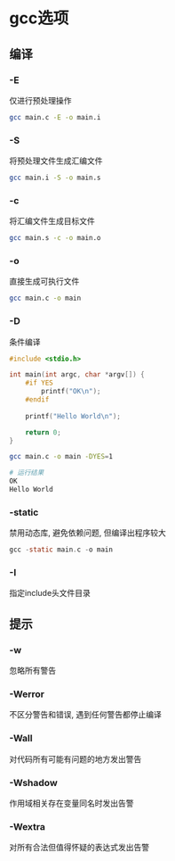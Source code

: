 <!--
 * @Description: 
 * @Version: 1.0
 * @Author: DaLao
 * @Email: dalao@xxx.com
 * @Date: 2022-05-21 23:09:51
 * @LastEditors: dalao_li
 * @LastEditTime: 2023-06-01 00:01:20
-->

# gcc选项

## 编译

### -E

仅进行预处理操作

```sh
gcc main.c -E -o main.i
```

### -S

将预处理文件生成汇编文件

```sh
gcc main.i -S -o main.s
```

### -c

将汇编文件生成目标文件

```sh
gcc main.s -c -o main.o
```

### -o

直接生成可执行文件

```sh
gcc main.c -o main
```

### -D

条件编译

```c++
#include <stdio.h>

int main(int argc, char *argv[]) {
    #if YES
        printf("OK\n");
    #endif
    
    printf("Hello World\n");

    return 0;
}
```

```sh
gcc main.c -o main -DYES=1

# 运行结果
OK
Hello World
```

### -static

禁用动态库, 避免依赖问题, 但编译出程序较大

```c
gcc -static main.c -o main
```

### -I

指定include头文件目录

## 提示

### -w

忽略所有警告

### -Werror

不区分警告和错误, 遇到任何警告都停止编译

### -Wall

对代码所有可能有问题的地方发出警告

### -Wshadow

作用域相关存在变量同名时发出告警

### -Wextra

对所有合法但值得怀疑的表达式发出告警
